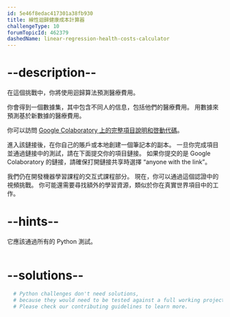 ```yaml
---
id: 5e46f8edac417301a38fb930
title: 線性迴歸健康成本計算器
challengeType: 10
forumTopicId: 462379
dashedName: linear-regression-health-costs-calculator
---
```


# --description--

在這個挑戰中，你將使用迴歸算法預測醫療費用。

你會得到一個數據集，其中包含不同人的信息，包括他們的醫療費用。 用數據來預測基於新數據的醫療費用。

你可以訪問 [Google Colaboratory 上的完整項目說明和啓動代碼](https://colab.research.google.com/github/freeCodeCamp/boilerplate-linear-regression-health-costs-calculator/blob/master/fcc_predict_health_costs_with_regression.ipynb)。

進入該鏈接後，在你自己的賬戶或本地創建一個筆記本的副本。 一旦你完成項目並通過鏈接中的測試，請在下面提交你的項目鏈接。 如果你提交的是 Google Colaboratory 的鏈接，請確保打開鏈接共享時選擇 “anyone with the link”。

我們仍在開發機器學習課程的交互式課程部分。 現在，你可以通過這個認證中的視頻挑戰。 你可能還需要尋找額外的學習資源，類似於你在真實世界項目中的工作。

# --hints--

它應該通過所有的 Python 測試。

```js

```

# --solutions--

```py
  # Python challenges don't need solutions,
  # because they would need to be tested against a full working project.
  # Please check our contributing guidelines to learn more.
```
